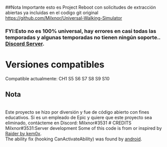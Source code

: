 ##Nota Importante esto es Project Reboot con solicitudes de extracción abiertas ya incluidas en el codigo git original https://github.com/Milxnor/Universal-Walking-Simulator

### FYI:Esto no es 100% universal, hay errores en casi todas las temporadas y algunas temporadas no tienen ningún soporte..<br> <a href="https://discord.gg/reboot">Discord Server</a>.

# Versiones compatibles
Compatible actualmente: CH1 S5 S6 S7 S8 S9 S10

## Nota
<br>
Este proyecto se hizo por diversión y fue de código abierto con fines educativos. Si es un empleado de Epic y quiere que este proyecto sea eliminado, contácteme en Discord: Milxnor#3531
# CREDITS
Milxnor#3531:Server development
Some of this code is from or inspired by <a href="https://github.com/kem0x/raider3.5">Raider by kem0x</a>.
<br>
The ability fix (hooking CanActivateAbility) was found by <a href="https://github.com/android1337">android</a>.

